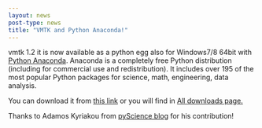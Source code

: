 ```yaml
---
layout: news
post-type: news
title: "VMTK and Python Anaconda!"
---
```


vmtk 1.2 it is now available as a python egg also for Windows7/8 64bit with [Python Anaconda](http://continuum.io/downloads).
Anaconda is a completely free Python distribution (including for commercial use and redistribution).
It includes over 195 of the most popular Python packages for science, math, engineering, data analysis.

You can download it from [this link](http://goo.gl/LMgPX0) or you will find in <a href="https://drive.google.com/folderview?id=0B4IPwYB1RDRxZnNrWFo0Y2FQZDg&amp;usp=sharing#list" target="_blank">All downloads page.</a>


Thanks to Adamos Kyriakou from [pyScience blog](http://pyscience.wordpress.com) for his contribution!


<!--break-->
